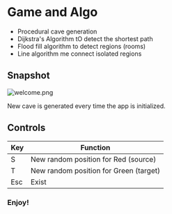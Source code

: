 # Game and Algo
* Procedural cave generation 
* Dijkstra's Algorithm tO detect the shortest path 
* Flood fill algorithm to detect regions (rooms)
* Line algorithm me connect isolated regions

## Snapshot
![welcome.png](https://github.com/rahul38888/game-n-algo/blob/main/media/Cave.png?raw=true)

New cave is generated every time the app is initialized.

## Controls
Key | Function
------------ | -------------
S | New random position for Red (source)
T | New random position for Green (target)
Esc | Exist

### Enjoy!